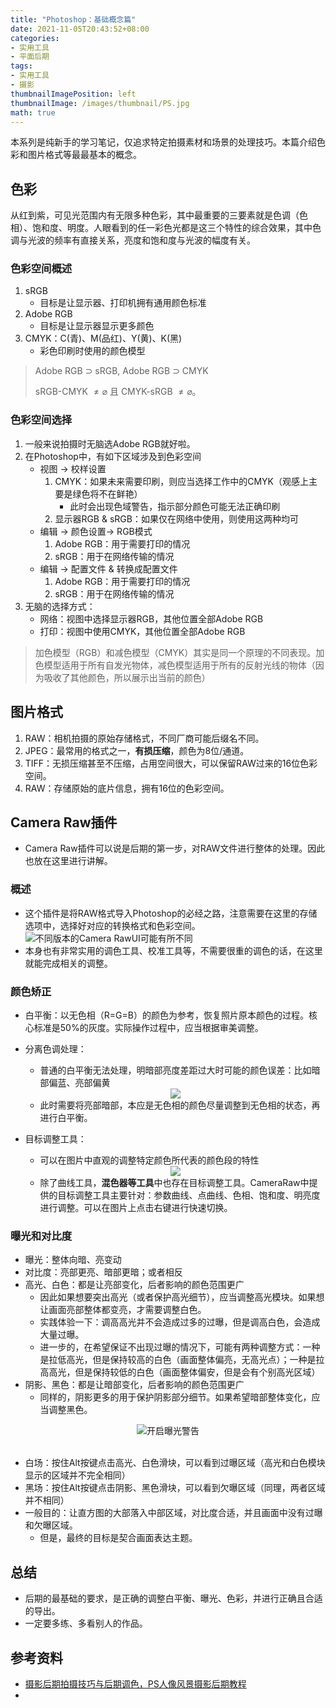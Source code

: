 ```yaml
---
title: "Photoshop：基础概念篇"
date: 2021-11-05T20:43:52+08:00
categories:
- 实用工具
- 平面后期
tags:
- 实用工具
- 摄影
thumbnailImagePosition: left
thumbnailImage: /images/thumbnail/PS.jpg
math: true
---
```

本系列是纯新手的学习笔记，仅追求特定拍摄素材和场景的处理技巧。本篇介绍色彩和图片格式等最最基本的概念。
<!--more-->
## 色彩
从红到紫，可见光范围内有无限多种色彩，其中最重要的三要素就是色调（色相）、饱和度、明度。人眼看到的任一彩色光都是这三个特性的综合效果，其中色调与光波的频率有直接关系，亮度和饱和度与光波的幅度有关。
### 色彩空间概述
1. sRGB
    - 目标是让显示器、打印机拥有通用颜色标准
2. Adobe RGB
    - 目标是让显示器显示更多颜色
3. CMYK：C(青)、M(品红)、Y(黄)、K(黑)
    - 彩色印刷时使用的颜色模型
> Adobe RGB $\supset$ sRGB, Adobe RGB $\supset$ CMYK
>
> sRGB-CMYK $\ne \varnothing$ 且 CMYK-sRGB $\ne \varnothing$。
### 色彩空间选择
1. 一般来说拍摄时无脑选Adobe RGB就好啦。
2. 在Photoshop中，有如下区域涉及到色彩空间
    - 视图 -> 校样设置
        1. CMYK：如果未来需要印刷，则应当选择工作中的CMYK（观感上主要是绿色将不在鲜艳）
            - 此时会出现色域警告，指示部分颜色可能无法正确印刷
        2. 显示器RGB & sRGB：如果仅在网络中使用，则使用这两种均可
    - 编辑 -> 颜色设置-> RGB模式
        1. Adobe RGB：用于需要打印的情况
        2. sRGB：用于在网络传输的情况
    - 编辑 -> 配置文件 & 转换成配置文件
        1. Adobe RGB：用于需要打印的情况
        2. sRGB：用于在网络传输的情况
3. 无脑的选择方式：
    - 网络：视图中选择显示器RGB，其他位置全部Adobe RGB
    - 打印：视图中使用CMYK，其他位置全部Adobe RGB
> 加色模型（RGB）和减色模型（CMYK）其实是同一个原理的不同表现。加色模型适用于所有自发光物体，减色模型适用于所有的反射光线的物体（因为吸收了其他颜色，所以展示出当前的颜色）
## 图片格式
1. RAW：相机拍摄的原始存储格式，不同厂商可能后缀名不同。
1. JPEG：最常用的格式之一，**有损压缩**，颜色为8位/通道。
1. TIFF：无损压缩甚至不压缩，占用空间很大，可以保留RAW过来的16位色彩空间。
1. RAW：存储原始的底片信息，拥有16位的色彩空间。
## Camera Raw插件
- Camera Raw插件可以说是后期的第一步，对RAW文件进行整体的处理。因此也放在这里进行讲解。
### 概述
- 这个插件是将RAW格式导入Photoshop的必经之路，注意需要在这里的存储选项中，选择好对应的转换格式和色彩空间。
![不同版本的Camera RawUI可能有所不同](/images/Photoshop/CameraRawSaveOption.jpg)
- 本身也有非常实用的调色工具、校准工具等，不需要很重的调色的话，在这里就能完成相关的调整。
### 颜色矫正
- 白平衡：以无色相（R=G=B）的颜色为参考，恢复照片原本颜色的过程。核心标准是50%的灰度。实际操作过程中，应当根据审美调整。
- 分离色调处理：
    - 普通的白平衡无法处理，明暗部亮度差距过大时可能的颜色误差：比如暗部偏蓝、亮部偏黄
    <center><img src = "/images/Photoshop/CameraRawSaveColorFix1.jpg"></center>

    - 此时需要将亮部暗部，本应是无色相的颜色尽量调整到无色相的状态，再进行白平衡。
- 目标调整工具：
    - 可以在图片中直观的调整特定颜色所代表的颜色段的特性
    <center><img src = "/images/Photoshop/CameraRawTargetAdjustTool.png"></center>
    
    - 除了曲线工具，**混色器等工具**中也存在目标调整工具。CameraRaw中提供的目标调整工具主要针对：参数曲线、点曲线、色相、饱和度、明亮度进行调整。可以在图片上点击右键进行快速切换。
### 曝光和对比度
- 曝光：整体向暗、亮变动
- 对比度：亮部更亮、暗部更暗；或者相反
- 高光、白色：都是让亮部变化，后者影响的颜色范围更广
    - 因此如果想要突出高光（或者保护高光细节），应当调整高光模块。如果想让画面亮部整体都变亮，才需要调整白色。
    - 实践体验一下：调高高光并不会造成过多的过曝，但是调高白色，会造成大量过曝。
    - 进一步的，在希望保证不出现过曝的情况下，可能有两种调整方式：一种是拉低高光，但是保持较高的白色（画面整体偏亮，无高光点）；一种是拉高高光，但是保持较低的白色（画面整体偏安，但是会有个别高光区域）
- 阴影、黑色：都是让暗部变化，后者影响的颜色范围更广
    - 同样的，阴影更多的用于保护阴影部分细节。如果希望暗部整体变化，应当调整黑色。
<center><img src = '/images/Photoshop/rectWarn.png'/>开启曝光警告</br></center></br>

- 白场：按住Alt按键点击高光、白色滑块，可以看到过曝区域（高光和白色模块显示的区域并不完全相同）
- 黑场：按住Alt按键点击阴影、黑色滑块，可以看到欠曝区域（同理，两者区域并不相同）
- 一般目的：让直方图的大部落入中部区域，对比度合适，并且画面中没有过曝和欠曝区域。
    - 但是，最终的目标是契合画面表达主题。

## 总结
- 后期的最基础的要求，是正确的调整白平衡、曝光、色彩，并进行正确且合适的导出。
- 一定要多练、多看别人的作品。

## 参考资料
- [摄影后期拍摄技巧与后期调色，PS人像风景摄影后期教程](https://www.bilibili.com/video/BV1gb4y167Sh?from=search&seid=10473265529199477631&spm_id_from=333.337.0.0)
- 
